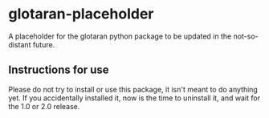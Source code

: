 # glotaran-placeholder
A placeholder for the glotaran python package to be updated in the not-so-distant future.

## Instructions for use
Please do not try to install or use this package, it isn't meant to do anything yet.
If you accidentally installed it, now is the time to uninstall it, and wait for the 1.0 or 2.0 release.